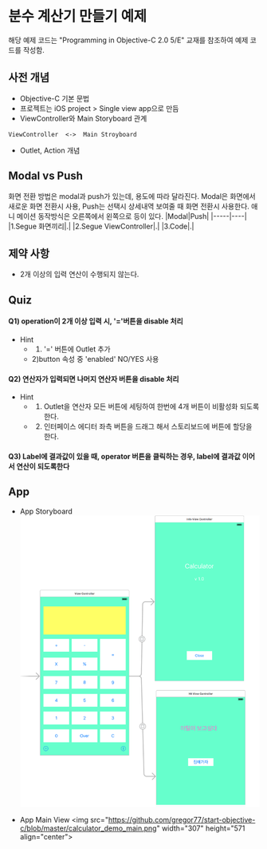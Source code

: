# 분수 계산기 만들기 예제
해당 예제 코드는 "Programming in Objective-C 2.0 5/E" 교재를 참조하여 예제 코드를 작성함.

## 사전 개념
* Objective-C 기본 문법
* 프로젝트는 iOS project > Single view app으로 만듬
* ViewController와 Main Storyboard 관계
```
ViewController  <->  Main Stroyboard
```
* Outlet, Action 개념

## Modal vs Push
화면 전환 방법은 modal과 push가 있는데, 용도에 따라 달라진다.
Modal은 화면에서 새로운 화면 전환시 사용, Push는 선택시 상세내역 보여줄 때 화면 전환시 사용한다. 애니
메이션 동작방식은 오른쪽에서 왼쪽으로 등이 있다.
|Modal|Push|
|-----|----|
|1.Segue 화면끼리|.|
|2.Segue ViewController|.|
|3.Code|.|

## 제약 사항
* 2개 이상의 입력 연산이 수행되지 않는다.

## Quiz
#### Q1) operation이 2개 이상 입력 시,  '='버튼을 disable 처리
* Hint
  - 1) '=' 버튼에 Outlet 추가
  - 2)button 속성 중 'enabled' NO/YES 사용

#### Q2) 연산자가 입력되면 나머지 연산자 버튼을 disable 처리
* Hint
  - 1) Outlet을 연산자 모든 버튼에 세팅하여 한번에 4개 버튼이 비활성화 되도록한다.
  - 2) 인터페이스 에디터 좌측 버튼을 드래그 해서 스토리보드에 버튼에 할당을 한다.

#### Q3) Label에 결과값이 있을 때, operator 버튼을 클릭하는 경우, label에 결과값 이어서 연산이 되도록한다

## App
* App Storyboard
![App Stroyboard](https://github.com/gregor77/start-objective-c/blob/master/calculator_storyboard.png)

* App Main View
<img src="https://github.com/gregor77/start-objective-c/blob/master/calculator_demo_main.png" width="307" height="571 align="center">
